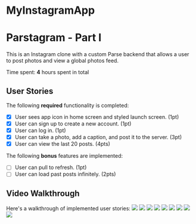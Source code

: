 # MyInstagramApp
# Parstagram - Part I

This is an Instagram clone with a custom Parse backend that allows a user to post photos and view a global photos feed.

Time spent: **4** hours spent in total

## User Stories

The following **required** functionality is completed:

- [x] User sees app icon in home screen and styled launch screen. (1pt)
- [x] User can sign up to create a new account. (1pt)
- [x] User can log in. (1pt)
- [x] User can take a photo, add a caption, and post it to the server. (3pt)
- [x] User can view the last 20 posts. (4pts)

The following **bonus** features are implemented:

- [ ] User can pull to refresh. (1pt)
- [ ] User can load past posts infinitely. (2pts)

## Video Walkthrough

Here's a walkthrough of implemented user stories:
![](https://i.imgur.com/j4dPVUi.gif)
![](https://i.imgur.com/RoIzx7F.gif)
![](https://i.imgur.com/cl7ccnC.gif)
![](https://i.imgur.com/BD9S0X9.gif)
![](https://i.imgur.com/wxADmNm.gif)
![](https://i.imgur.com/oFxtyfJ.gif)
![](https://i.imgur.com/qj2E4zI.gif)
![](https://i.imgur.com/YvxcpwK.gif)
![](https://i.imgur.com/S6YWgrH.gif)
